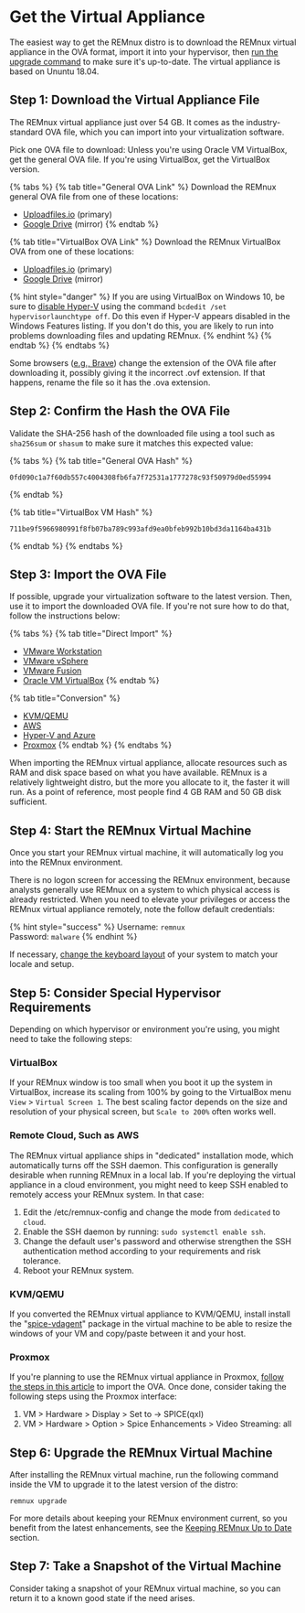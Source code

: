 # Get the Virtual Appliance

The easiest way to get the REMnux distro is to download the REMnux virtual appliance in the OVA format, import it into your hypervisor, then [run the upgrade command](keep-the-distro-up-to-date.md) to make sure it's up-to-date. The virtual appliance is based on Ununtu 18.04.

## Step 1: Download the Virtual Appliance File <a id="download-virtual-appliance"></a>

The REMnux virtual appliance just over 54 GB. It comes as the industry-standard OVA file, which you can import into your virtualization software.

Pick one OVA file to download: Unless you're using Oracle VM VirtualBox, get the general OVA file. If you're using VirtualBox, get the VirtualBox version.

{% tabs %}
{% tab title="General OVA Link" %}
Download the REMnux general OVA file from one of these locations:

* [Uploadfiles.io](https://ufile.io/gq4plfnf) \(primary\)
* [Google Drive](https://drive.google.com/file/d/1vtkSorb-FRS45JKkH2v4fBusGh_LTIXx/view?usp=sharing) \(mirror\)
{% endtab %}

{% tab title="VirtualBox OVA Link" %}
Download the REMnux VirtualBox OVA from one of these locations:

* [Uploadfiles.io](https://ufile.io/525nlqcz) \(primary\)
* [Google Drive](https://drive.google.com/file/d/1WthwREUah1iDF_rVxMU3i_SLDxOBfcpB/view?usp=sharing) \(mirror\)

{% hint style="danger" %}
If you are using VirtualBox on Windows 10, be sure to [disable Hyper-V](https://forums.virtualbox.org/viewtopic.php?f=25&t=99390) using the command `bcdedit /set hypervisorlaunchtype off`. Do this even if Hyper-V appears disabled in the Windows Features listing. If you don't do this, you are likely to run into problems downloading files and updating REMnux.
{% endhint %}
{% endtab %}
{% endtabs %}

Some browsers \([e.g., Brave](https://github.com/brave/brave-browser/issues/4413)\) change the extension of the OVA file after downloading it, possibly giving it the incorrect .ovf extension. If that happens, rename the file so it has the .ova extension.

## Step 2: Confirm the Hash the OVA File <a id="confirm-hash"></a>

Validate the SHA-256 hash of the downloaded file using a tool such as `sha256sum` or `shasum` to make sure it matches this expected value:

{% tabs %}
{% tab title="General OVA Hash" %}
```text
0fd090c1a7f60db557c4004308fb6fa7f72531a1777278c93f50979d0ed55994
```
{% endtab %}

{% tab title="VirtualBox VM Hash" %}
```text
711be9f5966980991f8fb07ba789c993afd9ea0bfeb992b10bd3da1164ba431b
```
{% endtab %}
{% endtabs %}

## Step 3: Import the OVA File <a id="import-ova-file"></a>

If possible, upgrade your virtualization software to the latest version. Then, use it to import the downloaded OVA file. If you're not sure how to do that, follow the instructions below:

{% tabs %}
{% tab title="Direct Import" %}
* [VMware Workstation](https://docs.vmware.com/en/VMware-Workstation-Pro/15.0/com.vmware.ws.using.doc/GUID-DDCBE9C0-0EC9-4D09-8042-18436DA62F7A.html?hWord=N4IghgNiBcIJYFsAOB7ATgFwAQoG5hAF8g)
* [VMware vSphere](https://docs.vmware.com/en/VMware-vSphere/7.0/com.vmware.vsphere.vm_admin.doc/GUID-17BEDA21-43F6-41F4-8FB2-E01D275FE9B4.html)
* [VMware Fusion](https://docs.vmware.com/en/VMware-Fusion/11/com.vmware.fusion.using.doc/GUID-275EF202-CF74-43BF-A9E9-351488E16030.html)
* [Oracle VM VirtualBox](https://docs.oracle.com/cd/E26217_01/E26796/html/qs-import-vm.html)
{% endtab %}

{% tab title="Conversion" %}
* [KVM/QEMU](https://blog.ricosharp.com/posts/2019/Converting-ova-file-to-qcow2)
* [AWS](https://docs.aws.amazon.com/vm-import/latest/userguide/vmimport-image-import.html)
* [Hyper-V and Azure](https://docs.microsoft.com/en-us/previous-versions/windows/it-pro/windows-server-2012-R2-and-2012/dn873998%28v=ws.11%29?redirectedfrom=MSDN)
* [Proxmox](https://www.proxmox.com/)
{% endtab %}
{% endtabs %}

When importing the REMnux virtual appliance, allocate resources such as RAM and disk space based on what you have available. REMnux is a relatively lightweight distro, but the more you allocate to it, the faster it will run. As a point of reference, most people find 4 GB RAM and 50 GB disk sufficient.

## Step 4: Start the REMnux Virtual Machine <a id="start-remnux-vm"></a>

Once you start your REMnux virtual machine, it will automatically log you into the REMnux environment.

There is no logon screen for accessing the REMnux environment, because analysts generally use REMnux on a system to which physical access is already restricted. When you need to elevate your privileges or access the REMnux virtual appliance remotely, note the follow default credentials:

{% hint style="success" %}
Username: `remnux`  
Password: `malware`
{% endhint %}

If necessary, [change the keyboard layout](../tips/remnux-config-tips.md#keyboard-layout-change) of your system to match your locale and setup.

## Step 5: Consider Special Hypervisor Requirements <a id="hypervisor-requirements"></a>

Depending on which hypervisor or environment you're using, you might need to take the following steps:

### VirtualBox

If your REMnux window is too small when you boot it up the system in VirtualBox, increase its scaling from 100% by going to the VirtualBox menu `View` &gt; `Virtual Screen 1`. The best scaling factor depends on the size and resolution of your physical screen, but `Scale to 200%` often works well.

### Remote Cloud, Such as AWS

The REMnux virtual appliance ships in "dedicated" installation mode, which automatically turns off the SSH daemon. This configuration is generally desirable when running REMnux in a local lab. If you're deploying the virtual appliance in a cloud environment, you might need to keep SSH enabled to remotely access your REMnux system. In that case:

1. Edit the /etc/remnux-config and change the mode from `dedicated` to `cloud`.
2. Enable the SSH daemon by running: `sudo systemctl enable ssh`.
3. Change the default user's password and otherwise strengthen the SSH authentication method according to your requirements and risk tolerance.
4. Reboot your REMnux system.

### KVM/QEMU

If you converted the REMnux virtual appliance to KVM/QEMU, install install the "[spice-vdagent](http://manpages.ubuntu.com/manpages/cosmic/man1/spice-vdagent.1.html)" package in the virtual machine to be able to resize the windows of your VM and copy/paste between it and your host.

### Proxmox

If you're planning to use the REMnux virtual appliance in Proxmox, [follow the steps in this article](https://www.itsfullofstars.de/2019/07/import-ova-as-proxmox-vm/) to import the OVA. Once done, consider taking the following steps using the Proxmox interface:

1. VM &gt; Hardware &gt; Display &gt; Set to -&gt; SPICE\(qxl\)
2. VM &gt; Hardware &gt; Option &gt; Spice Enhancements &gt; Video Streaming: all

## Step 6: Upgrade the REMnux Virtual Machine <a id="upgrade-remnux"></a>

After installing the REMnux virtual machine, run the following command inside the VM to upgrade it to the latest version of the distro:

```text
remnux upgrade
```

For more details about keeping your REMnux environment current, so you benefit from the latest enhancements, see the [Keeping REMnux Up to Date](keep-the-distro-up-to-date.md) section.

## Step 7: Take a Snapshot of the Virtual Machine <a id="take-snapshot"></a>

Consider taking a snapshot of your REMnux virtual machine, so you can return it to a known good state if the need arises.

